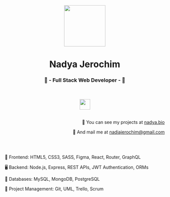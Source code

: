 <body>
  <div class="header">
    <div class="text" align="center">
      <img src="https://github.com/ny4ndya/ny4ndya/blob/main/pic.png" width="130px">
      <h1>Nadya Jerochim</h1>
      <h3>💎 - Full Stack Web Developer - 💎</h3>
      <br></br>
      <a href="https://www.linkedin.com/in/nadiajerochim/"><img src="https://img.shields.io/badge/LinkedIn-0077B5?style=for-the-badge&logo=linkedin&logoColor=white" height="33px"/></a>
      <br></br>
      <p align="right">💼  You can see my projects at <a href="https://nadya.bio/">nadya.bio</a>
      <p align="right">📩  And mail me at <a href="mailto:nadiajerochim@gmail.com">nadiajerochim@gmail.com</a></p>
      <br></br>
      <p align="left">📱 Frontend: HTML5, CSS3, SASS, Figma, React, Router, GraphQL</p>
      <p align="left">🖥️ Backend: Node.js, Express, REST APIs, JWT Authentication, ORMs</p>
      <p align="left">💾 Databases: MySQL, MongoDB, PostgreSQL</p>
      <p align="left">👥 Project Management: Git, UML, Trello, Scrum</p>
      <br></br>
    </div>
</body>
